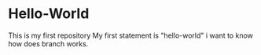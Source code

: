 # Hello-World
This is my first repository
My first statement is "hello-world"
i want to know how does branch works.
